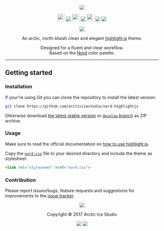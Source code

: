 <p align="center"><img src="https://cdn.rawgit.com/arcticicestudio/nord-highlightjs/develop/assets/nord-highlightjs-banner.svg"/></p>

<p align="center"><img src="https://cdn.travis-ci.org/images/favicon-c566132d45ab1a9bcae64d8d90e4378a.svg" width=24 height=24/> <a href="https://travis-ci.org/arcticicestudio/nord-highlightjs"><img src="https://img.shields.io/travis/arcticicestudio/nord-highlightjs/develop.svg?style=flat-square"/></a> <img src="https://circleci.com/favicon.ico" width=24 height=24/> <a href="https://circleci.com/gh/arcticicestudio/nord-highlightjs"><img src="https://img.shields.io/circleci/project/github/arcticicestudio/nord-highlightjs/develop.svg?style=flat-square"/></a> <img src="https://assets-cdn.github.com/favicon.ico" width=24 height=24/> <a href="https://github.com/arcticicestudio/nord-highlightjs/releases/latest"><img src="https://img.shields.io/github/release/arcticicestudio/nord-highlightjs.svg?style=flat-square"/></a> <a href="https://github.com/arcticicestudio/nord/releases/tag/v0.2.0"><img src="https://img.shields.io/badge/Nord-v0.2.0-88C0D0.svg?style=flat-square"/></a></p>

<p align="center"><a href="https://github.com/arcticicestudio/nord-highlightjs/blob/v0.0.0/CHANGELOG.md"><img src="https://img.shields.io/badge/Changelog-0.0.0-81A1C1.svg?style=flat-square"/></a></p>

<p align="center">An arctic, north-bluish clean and elegant <a href="https://highlightjs.org">highlight.js</a> theme.</p>

<p align="center">Designed for a fluent and clear workflow.<br>
Based on the <a href="https://github.com/arcticicestudio/nord">Nord</a> color palette.</p>

---

## Getting started

### Installation

If your're using Git you can clone the repository to install the latest version:

```sh
git clone https://github.com/arcticicestudio/nord-highlightjs
```

Otherwise download [the latest stable version][nord-latest-zip] or [`develop` branch][nord-develop-zip] as ZIP archive.

### Usage

Make sure to read the official documentation on [how to use highlight.js][hljs-docs-usage].

Copy the [`nord.css`][nord-dist-css] file to your desired directory and include the theme as stylesheet:

```html
<link rel="stylesheet" href="nord.css">
```

### Contribution

Please report issues/bugs, feature requests and suggestions for improvements to the [issue tracker](https://github.com/arcticicestudio/nord-highlightjs/issues).

<p align="center"><img src="https://cdn.rawgit.com/arcticicestudio/nord/develop/src/assets/banner-footer-mountains.svg" /></p>

<p align="center">Copyright &copy; 2017 Arctic Ice Studio</p>

<p align="center"><a href="http://www.apache.org/licenses/LICENSE-2.0"><img src="https://img.shields.io/badge/License-Apache_2.0-5E81AC.svg?style=flat-square"/></a> <a href="https://creativecommons.org/licenses/by-sa/4.0"><img src="https://img.shields.io/badge/License-CC_BY--SA_4.0-5E81AC.svg?style=flat-square"/></a></p>

[hljs-docs-usage]: https://highlightjs.org/usage
[nord-develop-zip]: https://github.com/arcticicestudio/nord-highlightjs/archive/develop.zip
[nord-dist-css]: https://github.com/arcticicestudio/nord-highlightjs/blob/develop/dist/nord.css
[nord-latest-zip]: https://github.com/arcticicestudio/nord-highlightjs/archive/v0.0.0.zip
